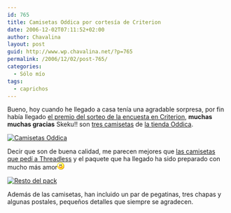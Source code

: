 ```yaml
---
id: 765
title: Camisetas Oddica por cortesía de Criterion
date: 2006-12-02T07:11:52+02:00
author: Chavalina
layout: post
guid: http://www.wp.chavalina.net/?p=765
permalink: /2006/12/02/post-765/
categories:
  - Sólo mío
tags:
  - caprichos
---
```

Bueno, hoy cuando he llegado a casa tenía una agradable sorpresa, por fin había llegado <a href="http://www.criteriondg.info/wordpress/archives/2006/11/22/mini-encuesta-criterion-ii/" target="_blank">el premio del sorteo de la encuesta en Criterion</a>, **muchas muchas gracias** Skeku!! son <a href="http://flickr.com/photos/chavalina/tags/oddica/" target="_blank">tres camisetas</a> de <a href="http://www.oddica.com/catalog/shop.php" target="_blank">la tienda Oddica</a>.

<p class="imgcentro">
  <a href="http://www.flickr.com/photos/chavalina/311963939/" title="Photo Sharing"><img src="http://static.flickr.com/109/311963939_a7f691fcd4_m.jpg" width="240" height="180" alt="Camisetas Oddica" /></a>
</p>

Decir que son de buena calidad, me parecen mejores que <a href="http://chavalina.net/comentar.php?idpost=665" target="_blank">las camisetas que pedí a Threadless</a> y el paquete que ha llegado ha sido preparado con mucho más amor![emo](/imagenes/emoticonos/sonrisa.gif) 

<p class="imgcentro">
  <a href="http://www.flickr.com/photos/chavalina/311963944/" title="Photo Sharing"><img src="http://static.flickr.com/113/311963944_6e836e7c49_m.jpg" width="240" height="180" alt="Resto del pack" /></a>
</p>

Además de las camisetas, han incluido un par de pegatinas, tres chapas y algunas postales, peque&ntilde;os detalles que siempre se agradecen.